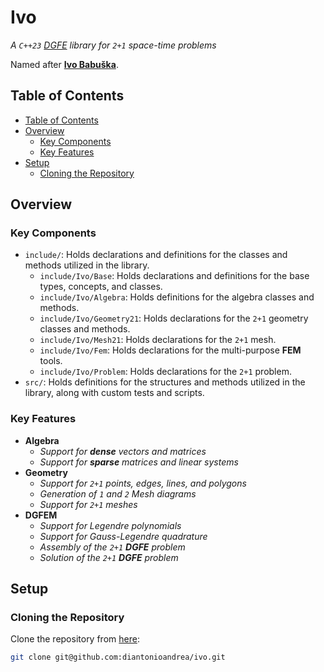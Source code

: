 # Ivo

_A `C++23` [DGFE](https://en.wikipedia.org/wiki/Discontinuous_Galerkin_method) library for `2+1` space-time problems_

Named after [**Ivo Babuška**](https://en.wikipedia.org/wiki/Ivo_Babuška).

## Table of Contents

- [Table of Contents](#table-of-contents)
- [Overview](#overview)
    - [Key Components](#key-components)
    - [Key Features](#key-features)
- [Setup](#setup)
    - [Cloning the Repository](#cloning-the-repository)

## Overview

### Key Components

- `include/`: Holds declarations and definitions for the classes and methods utilized in the library.
    - `include/Ivo/Base`: Holds declarations and definitions for the base types, concepts, and classes.
    - `include/Ivo/Algebra`: Holds definitions for the algebra classes and methods.
    - `include/Ivo/Geometry21`: Holds declarations for the `2+1` geometry classes and methods.
    - `include/Ivo/Mesh21`: Holds declarations for the `2+1` mesh.
    - `include/Ivo/Fem`: Holds declarations for the multi-purpose **FEM** tools.
    - `include/Ivo/Problem`: Holds declarations for the `2+1` problem.
- `src/`: Holds definitions for the structures and methods utilized in the library, along with custom tests and scripts.

### Key Features

- **Algebra**
    - _Support for **dense** vectors and matrices_
    - _Support for **sparse** matrices and linear systems_
- **Geometry**
    - _Support for `2+1` points, edges, lines, and polygons_
    - _Generation of `1` and `2` Mesh diagrams_
    - _Support for `2+1` meshes_
- **DGFEM**
    - _Support for Legendre polynomials_
    - _Support for Gauss-Legendre quadrature_
    - _Assembly of the `2+1` **DGFE** problem_
    - _Solution of the `2+1` **DGFE** problem_

## Setup

### Cloning the Repository

Clone the repository from [here](https://github.com/diantonioandrea/ivo):

```bash
git clone git@github.com:diantonioandrea/ivo.git
```
